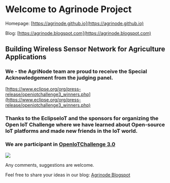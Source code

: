 <div id="google_translate_element"></div><script type="text/javascript">
			function googleTranslateElementInit() {
  			new google.translate.TranslateElement({pageLanguage: 'en'}, 'google_translate_element');
			}
			</script><script type="text/javascript" src="//translate.google.com/translate_a/element.js?cb=googleTranslateElementInit"></script>
		
# Welcome to Agrinode Project

Homepage: [https://agrinode.github.io](https://agrinode.github.io)

Blog: [https://agrinode.blogspot.com](https://agrinode.blogspot.com)

## Building Wireless Sensor Network for Agriculture Applications

### We - the AgriNode team are proud to receive the Special Acknowledgement from the judging panel. 

[https://www.eclipse.org/org/press-release/openiotchallenge3_winners.php](https://www.eclipse.org/org/press-release/openiotchallenge3_winners.php)


### Thanks to the EclipseIoT and the sponsors for organizing the Open IoT Challenge where we have learned about Open-source IoT platforms and made new friends in the IoT world.



### We are participant in [OpenIoTChallenge 3.0](https://iot.eclipse.org/open-iot-challenge/)

![](https://iot.eclipse.org/open-iot-challenge/images/header-logo.png)


Any comments, suggestions are welcome.

Feel free to share your ideas in our blog: [Agrinode Blogspot](https://agrinode.blogspot.com/)
